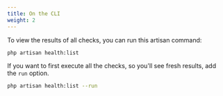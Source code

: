 ```yaml
---
title: On the CLI
weight: 2
---
```


To view the results of all checks, you can run this artisan command:

```bash
php artisan health:list
```

If you want to first execute all the checks, so you'll see fresh results, add the `run` option.

```bash
php artisan health:list --run
```

